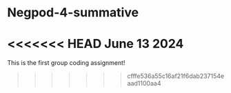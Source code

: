 # Negpod-4-summative
<<<<<<< HEAD
June 13 2024
=======
This is the first group coding assignment!
>>>>>>> cfffe536a55c16af21f6dab237154eaad1100aa4
